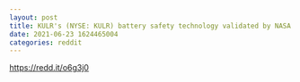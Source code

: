```yaml
--- 
layout: post 
title: KULR's (NYSE: KULR) battery safety technology validated by NASA and CPSC ahead of potential commercialization 
date: 2021-06-23 1624465004 
categories: reddit 
--- 
```

https://redd.it/o6g3j0